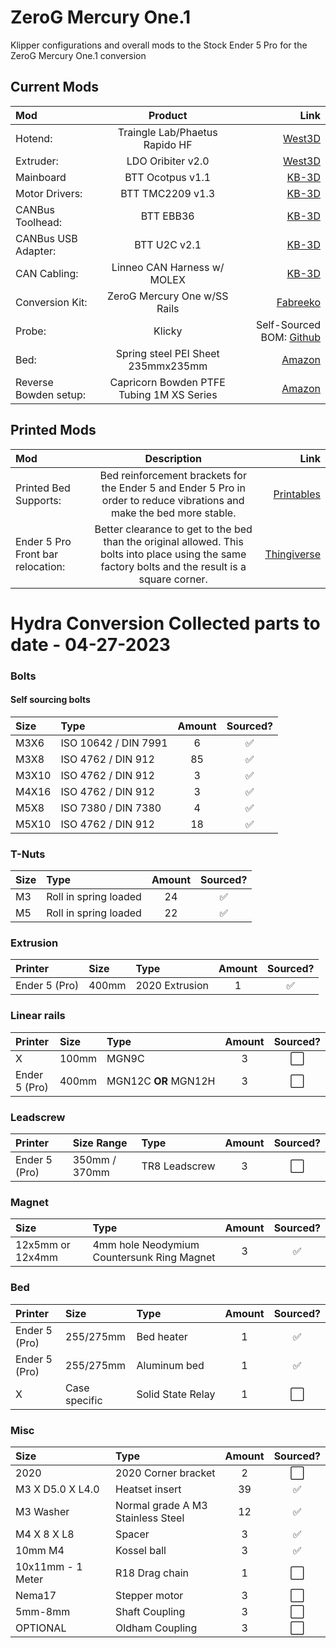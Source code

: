 # ZeroG Mercury One.1
Klipper configurations and overall mods to the Stock Ender 5 Pro for the ZeroG Mercury One.1 conversion

## Current Mods
| Mod      | Product | Link     |
| :--- | :----: | ---: |
| Hotend:| Traingle Lab/Phaetus Rapido HF      |  [West3D](https://west3d.com/products/rapido-hot-end-high-flow-tl-phaetus?_pos=9&_sid=5dd5e8355&_ss=r)|
| Extruder: | LDO Oribiter v2.0 | [West3D](https://west3d.com/products/ldo-orbiter-extruder-v2-0) | 
| Mainboard | BTT Ocotpus v1.1 | [KB-3D](https://kb-3d.com/store/controllers-displays-drivers/783-bigtreetech-octopus-controller-main-board-v11-1674341175490.html) |
| Motor Drivers: | BTT TMC2209 v1.3 | [KB-3D](https://kb-3d.com/store/controllers-displays-drivers/785-bigtreetech-tmc2209-stepper-motor-driver-v13-1674350131784.html) |
| CANBus Toolhead: | BTT EBB36 | [KB-3D](https://kb-3d.com/store/controllers-displays-drivers/787-7680-bigtreetech-ebb36-ebb42-v12-can-bus-expansion-board-multiple-styles-1674360588875.html#/922-bttmodel-ebb36) |
| CANBus USB Adapter: | BTT U2C v2.1 | [KB-3D](https://kb-3d.com/store/controllers-displays-drivers/788-bigtreetech-u2c-v21-usb-to-can-bus-adapter-pcb-1674401555972.html)  |
| CAN Cabling: | Linneo CAN Harness w/ MOLEX| [KB-3D](https://kb-3d.com/store/wiring-connectors/809-linneo-fep-can-tool-head-wire-harness-molex-1677347067992.html)|
| Conversion Kit: | ZeroG Mercury One w/SS Rails| [Fabreeko](https://www.fabreeko.com/collections/zero-g/products/mercury-one-kit?variant=42031744614655) |
| Probe: | Klicky | Self-Sourced BOM: [Github](https://github.com/jlas1/Klicky-Probe) |
| Bed: | Spring steel PEI Sheet 235mmx235mm    |  [Amazon](https://www.amazon.com/dp/B0BRCRX6T9?psc=1&ref=ppx_yo2ov_dt_b_product_details)|
| Reverse Bowden setup: | Capricorn Bowden PTFE Tubing 1M XS Series| [Amazon](https://www.amazon.com/Creality-Capricorn-Filament-Pneumatic-Fittings/dp/B086YPDHMF/ref=sr_1_4?keywords=capricorn+bowden+tubing&s=industrial&sr=1-4) |

## Printed Mods
| Mod      | Description | Link     |
| :--- | :----: | ---: |
| Printed Bed Supports:| Bed reinforcement brackets for the Ender 5 and Ender 5 Pro in order to reduce vibrations and make the bed more stable.  | [Printables](https://www.printables.com/model/309847-bed-supports-ender-5-ender-5-pro)|
| Ender 5 Pro Front bar relocation:| Better clearance to get to the bed than the original allowed. This bolts into place using the same factory bolts and the result is a square corner. | [Thingiverse](https://www.thingiverse.com/thing:4573655)|

# Hydra Conversion  Collected parts to date - 04-27-2023

### Bolts

#### Self sourcing bolts

| Size  | Type                              | Amount |                         Sourced?                          |
|:------|:----------------------------------|:------:|:-------------------------------------------------------:|
| M3X6  | <nobr>ISO 10642 / DIN 7991</nobr> |   6    | :white_check_mark: |
| M3X8  | <nobr>ISO 4762 / DIN 912</nobr>   |   85   | :white_check_mark: |
| M3X10 | <nobr>ISO 4762 / DIN 912</nobr>   |   3    | :white_check_mark: |
| M4X16 | <nobr>ISO 4762 / DIN 912</nobr>   |   3    | :white_check_mark: |
| M5X8  | <nobr>ISO 7380 / DIN 7380</nobr>  |   4    | :white_check_mark: |
| M5X10 | <nobr>ISO 4762 / DIN 912</nobr>   |   18   | :white_check_mark: |

### T-Nuts

| Size | Type                               | Amount |                            Sourced?                            |
|:-----|:-----------------------------------|:------:|:------------------------------------------------------------:|
| M3   | <nobr>Roll in spring loaded</nobr> |   24   | :white_check_mark: |
| M5   | <nobr>Roll in spring loaded</nobr> |   22   | :white_check_mark: |

### Extrusion

| Printer       | Size  | Type                        | Amount |                            Sourced?                             |
|:--------------|:------|:----------------------------|:------:|:------------------------------------------------------------:|
| Ender 5 (Pro) | 400mm | <nobr>2020 Extrusion</nobr> |   1    | :white_check_mark: |

### Linear rails

| Printer       | Size  | Type                                 | Amount |                          Sourced?                            |
|:--------------|:------|:-------------------------------------|:------:|:---------------------------------------------------------:|
| X             | 100mm | <nobr>MGN9C</nobr>                   |   3    | :white_large_square: |
| Ender 5 (Pro) | 400mm | <nobr>MGN12C <b>OR</b> MGN12H</nobr> |   3    | :white_large_square: |

### Leadscrew

| Printer       | Size Range    | Type                       | Amount |                           Sourced?                             |
|:--------------|:--------------|:---------------------------|:------:|:-----------------------------------------------------------:|
| Ender 5 (Pro) | 350mm / 370mm | <nobr>TR8 Leadscrew</nobr> |   3    | :white_large_square: |

### Magnet

| Size             | Type                                                                    | Amount |                            Sourced?                             |
|:-----------------|:------------------------------------------------------------------------|:------:|:------------------------------------------------------------:|
| 12x5mm or 12x4mm | <nobr>4mm hole Neodymium</nobr><br><nobr>Countersunk Ring Magnet</nobr> |   3    | :white_check_mark: |

### Bed

| Printer       | Size          | Type                           | Amount |                          Sourced?                           |
|:--------------|:--------------|:-------------------------------|:------:|:--------------------------------------------------------:|
| Ender 5 (Pro) | 255/275mm     | <nobr>Bed heater</nobr>        |   1    | :white_check_mark: |
| Ender 5 (Pro) | 255/275mm     | <nobr>Aluminum bed</nobr>      |   1    | :white_check_mark: |
| X             | Case specific | <nobr>Solid State Relay</nobr> |   1    |  :white_large_square:   |

### Misc

| Size                          | Type                                                             | Amount |                              Sourced?                                |
|:------------------------------|:-----------------------------------------------------------------|:------:|:-----------------------------------------------------------------:|
| 2020                          | <nobr>2020 Corner bracket</nobr>                                 |   2    | :white_large_square: |
| <nobr>M3 X D5.0 X L4.0</nobr> | Heatset insert                                                   |   39   |  :white_check_mark:  |
| M3 Washer                     | <nobr>Normal grade A M3 </nobr><br><nobr>Stainless Steel </nobr> |   12   |  :white_check_mark:  |
| M4 X 8 X L8                   | Spacer                                                           |   3    |   :white_check_mark:   |
| 10mm M4                       | Kossel ball                                                      |   3    |  :white_check_mark: |
| 10x11mm - 1 Meter             | R18 Drag chain                                                   |   1    | :white_large_square:  |
| Nema17                        | Stepper motor                                                    |   3    | :white_large_square:   |
| 5mm-8mm                       | Shaft Coupling                                                   |   3    |  :white_large_square:  |
| OPTIONAL                      | Oldham Coupling                                                  |   3    | :white_large_square: |